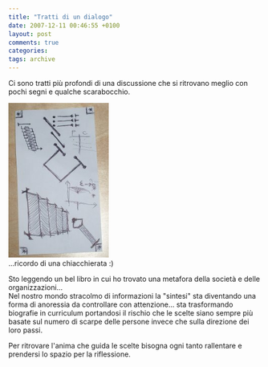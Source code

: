 ```yaml
---
title: "Tratti di un dialogo"
date: 2007-12-11 00:46:55 +0100
layout: post
comments: true
categories:
tags: archive
---
```


Ci sono tratti più profondi di una discussione che si ritrovano meglio con pochi segni e qualche scarabocchio.
<!--more-->

[![Schizzo di un dialogo](/assets/images/posts_2007_dialogo_t.jpg)](/assets/images/posts_2007_dialogo.jpg)  
...ricordo di una chiacchierata :)

Sto leggendo un bel libro in cui ho trovato una metafora della società e delle organizzazioni...  
Nel nostro mondo stracolmo di informazioni la "sintesi" sta diventando una forma di anoressia da controllare con attenzione... sta trasformando biografie in curriculum portandosi il rischio che le scelte siano sempre più basate sul numero di scarpe delle persone invece che sulla direzione dei loro passi.

Per ritrovare l'anima che guida le scelte bisogna ogni tanto rallentare e prendersi lo spazio per la riflessione.
